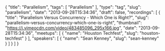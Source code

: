 {
  "title": "Parallelism",
  "tags": [
    "Parallelism"
  ],
  "type": "tag",
  "slug": "parallelism",
  "date": "2013-09-28T15:34:36",
  "draft": false,
  "recordings": [
    {
      "title": "Parallelism Versus Concurrency - Which One is Right?",
      "slug": "parallelism-versus-concurrency-which-one-is-right",
      "thumbnail": "https://i.vimeocdn.com/video/483485096_295x166.jpg",
      "date": "2013-09-28T15:34:36",
      "meetups": [
        {
          "name": "Houston Techfest",
          "slug": "houston-techfest"
        }
      ],
      "speakers": [
        {
          "name": "Sean Kenney",
          "slug": "sean-kenney"
        }
      ]
    }
  ]
}